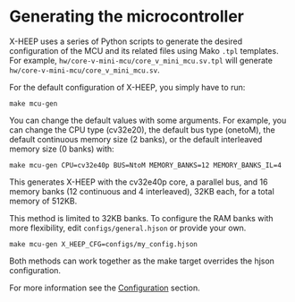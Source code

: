 # Generating the microcontroller

X-HEEP uses a series of Python scripts to generate the desired configuration of the MCU and its related files using Mako `.tpl` templates. For example, `hw/core-v-mini-mcu/core_v_mini_mcu.sv.tpl` will generate `hw/core-v-mini-mcu/core_v_mini_mcu.sv`.

For the default configuration of X-HEEP, you simply have to run:

```
make mcu-gen
```

You can change the default values with some arguments. For example, you can change the CPU type (cv32e20), the default bus type (onetoM), the default continuous memory size (2 banks), or the default interleaved memory size (0 banks) with:

```
make mcu-gen CPU=cv32e40p BUS=NtoM MEMORY_BANKS=12 MEMORY_BANKS_IL=4
```

This generates X-HEEP with the cv32e40p core, a parallel bus, and 16 memory banks (12 continuous and 4 interleaved), 32KB each, for a total memory of 512KB.

This method is limited to 32KB banks. To configure the RAM banks with more flexibility, edit `configs/general.hjson` or provide your own.

```
make mcu-gen X_HEEP_CFG=configs/my_config.hjson
```

Both methods can work together as the make target overrides the hjson configuration.

For more information see the [Configuration](/Configuration/Configuration.rst) section.
